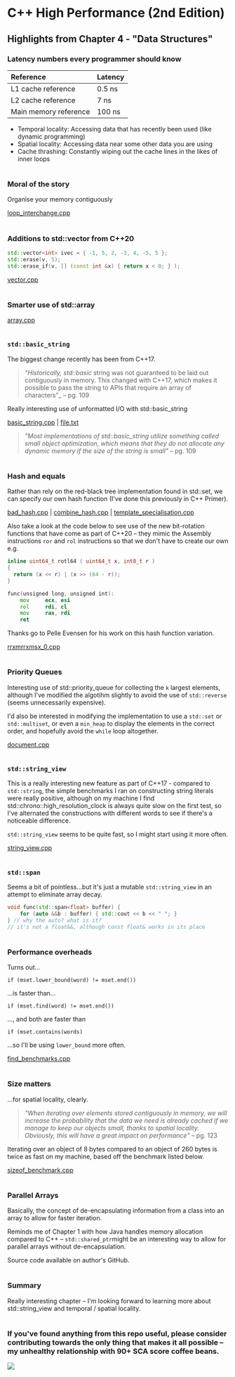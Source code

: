 # C++ High Performance (2nd Edition)

## Highlights from Chapter 4 - "Data Structures"

### Latency numbers every programmer should know

| Reference             | Latency  |
| :--- | --- |
| L1 cache reference    |   0.5 ns |
| L2 cache reference    |   7   ns |
| Main memory reference | 100   ns |

* Temporal locality: Accessing data that has recently been used (like dynamic programming)
* Spatial locality: Accessing data near some other data you are using
* Cache thrashing: Constantly wiping out the cache lines in the likes of inner loops
#
### Moral of the story
Organise your memory contiguously

[loop_interchange.cpp](loop_interchange.cpp)
#
### Additions to std::vector from C++20
```cpp
std::vector<int> ivec = { -1, 5, 2, -3, 4, -5, 5 };
std::erase(v, 5);
std::erase_if(v, [] (const int &x) { return x < 0; } );
```
[vector.cpp](vector.cpp)
#
### Smarter use of std::array
[array.cpp](array.cpp)
#
### `std::basic_string`
The biggest change recently has been from C++17.

> _"Historically, std::basic_ string was not guaranteed to be laid out contiguously in memory. This changed with C++17, which makes it possible to pass the string to APIs that require an array of characters"_ – pg. 109

Really interesting use of unformatted I/O with std::basic_string

[basic_string.cpp](io/basic_string.cpp) | [file.txt](io/file.txt)

> _"Most implementations of std::basic_string utilize something called small object optimization, which means that they do not allocate any dynamic memory if the size of the string is small"_ – pg. 109
#
### Hash and equals
Rather than rely on the red-black tree implementation found in std::set, we can specify our own hash function (I've done this previously in C++ Primer).

[bad_hash.cpp](bad_has.cpp) | [combine_hash.cpp](combine_hash.cpp) | [template_specialisation.cpp](template_specialisation.cpp)

Also take a look at the code below to see use of the new bit-rotation functions that have come as part of C++20 – they mimic the Assembly instructions `ror` and `rol` instructions so that we don't have to create our own e.g.
```cpp
inline uint64_t rotl64 ( uint64_t x, int8_t r )
{
  return (x << r) | (x >> (64 - r));
}
```
```asm
func(unsigned long, unsigned int):
    mov     ecx, esi
    rol     rdi, cl
    mov     rax, rdi
    ret
```

Thanks go to Pelle Evensen for his work on this hash function variation.

[rrxmrrxmsx_0.cpp](rrxmrrxmsx_0.cpp)
#
### Priority Queues
Interesting use of std::priority_queue for collecting the `k` largest elements, although I've modified the algotihm slightly to avoid the use of `std::reverse` (seems unnecessarily expensive).

I'd also be interested in modifying the implementation to use a `std::set` or `std::multiset`, or even a `min_heap` to display the elements in the correct order, and hopefully avoid the `while` loop altogether.

[document.cpp](document.cpp)
#
### `std::string_view`
This is a really interesting new feature as part of C++17 - compared to `std::string`, the simple benchmarks I ran on constructing string literals were really positive, although on my machine I find std::chrono::high_resolution_clock is always quite slow on the first test, so I've alternated the constructions with different words to see if there's a noticeable difference.

`std::string_view` seems to be quite fast, so I might start using it more often.

[string_view.cpp](string_view.cpp)
#
### `std::span`
Seems a bit of pointless...but it's just a mutable `std::string_view` in an attempt to eliminate array decay.
```cpp
void func(std::span<float> buffer) {
    for (auto &&b : buffer) { std::cout << b << " "; }
} // why the auto? what is it?
// it's not a float&&, although const float& works in its place
```
#
### Performance overheads
Turns out...

`if (mset.lower_bound(word) != mset.end())`

...is faster than...

`if (mset.find(word) != mset.end())`

..., and both are faster than 

`if (mset.contains(words)`

...so I'll be using `lower_bound` more often.

[find_benchmarks.cpp](find_benchmarks.cpp)
#
### Size matters
...for spatial locality, clearly.
> _"When iterating over elements stored contiguously in memory, we will increase the probability that the data we need is already cached if we manage to keep our objects small, thanks to spatial locality. Obviously, this will have a great impact on performance"_ – pg. 123

Iterating over an object of 8 bytes compared to an object of 260 bytes is twice as fast on my machine, based off the benchmark listed below.

[sizeof_benchmark.cpp](sizeof_benchmark.cpp)
#
### Parallel Arrays
Basically, the concept of de-encapsulating information from a class into an array to allow for faster iteration.

Reminds me of Chapter 1 with how Java handles memory allocation compared to C++ – `std::shared_ptr`might be an interesting way to allow for parallel arrays without de-encapsulation.

Source code available on author's GitHub.
#
### Summary
Really interesting chapter – I'm looking forward to learning more about std::string_view and temporal / spatial locality.
#
### If you've found anything from this repo useful, please consider contributing towards the only thing that makes it all possible – my unhealthy relationship with 90+ SCA score coffee beans.

<a href="https://www.buymeacoffee.com/ITHelpDec"><img src="https://img.buymeacoffee.com/button-api/?text=Buy me a coffee&emoji=&slug=ITHelpDec&button_colour=FFDD00&font_colour=000000&font_family=Cookie&outline_colour=000000&coffee_colour=ffffff" /></a>
